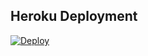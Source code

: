## Heroku Deployment
[![Deploy](https://www.herokucdn.com/deploy/button.svg)](https://heroku.com/deploy?template=https://github.com/Hesenovhuseyn/MusicAzBot)